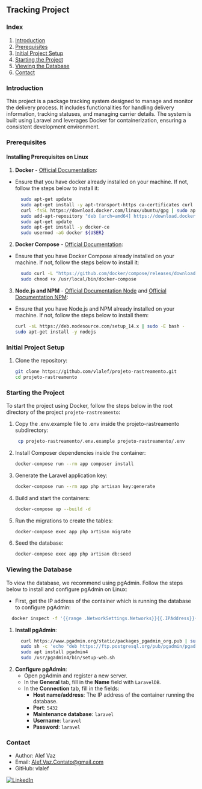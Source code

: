 ## Tracking Project

### Index
1. [Introduction](#introduction)
2. [Prerequisites](#prerequisites)
3. [Initial Project Setup](#initial-project-setup)
4. [Starting the Project](#starting-the-project)
5. [Viewing the Database](#viewing-the-database)
6. [Contact](#contact)

### Introduction

This project is a package tracking system designed to manage and monitor the delivery process. It includes functionalities for handling delivery information, tracking statuses, and managing carrier details. The system is built using Laravel and leverages Docker for containerization, ensuring a consistent development environment.

### Prerequisites

#### Installing Prerequisites on Linux


1. **Docker** - [Official Documentation](https://docs.docker.com/engine/install/ubuntu/):
- Ensure that you have docker already installed on your machine. If not, follow the steps below to install it:
    ```sh
      sudo apt-get update
      sudo apt-get install -y apt-transport-https ca-certificates curl software-properties-common
      curl -fsSL https://download.docker.com/linux/ubuntu/gpg | sudo apt-key add -
      sudo add-apt-repository "deb [arch=amd64] https://download.docker.com/linux/ubuntu $(lsb_release -cs) stable"
      sudo apt-get update
      sudo apt-get install -y docker-ce
      sudo usermod -aG docker ${USER}
    ```

2. **Docker Compose** - [Official Documentation](https://docs.docker.com/compose/install/):
- Ensure that you have Docker Compose already installed on your machine. If not, follow the steps below to install it:
    ```sh
      sudo curl -L "https://github.com/docker/compose/releases/download/1.29.2/docker-compose-$(uname -s)-$(uname -m)" -o /usr/local/bin/docker-compose
      sudo chmod +x /usr/local/bin/docker-compose
    ```

3. **Node.js and NPM** - [Official Documentation Node](https://nodejs.org/en/download/package-manager/) and [Official Documentation NPM](https://docs.npmjs.com/downloading-and-installing-node-js-and-npm):
- Ensure that you have Node.js and NPM already installed on your machine. If not, follow the steps below to install them:
    ```sh
    curl -sL https://deb.nodesource.com/setup_14.x | sudo -E bash -
    sudo apt-get install -y nodejs
    ```

### Initial Project Setup

1. Clone the repository:
    ```sh
    git clone https://github.com/vlalef/projeto-rastreamento.git
    cd projeto-rastreamento
    ```

### Starting the Project

To start the project using Docker, follow the steps below in the root directory of the project `projeto-rastreamento`:

1. Copy the .env.example file to .env inside the projeto-rastreamento subdirectory:  
   ```sh
    cp projeto-rastreamento/.env.example projeto-rastreamento/.env
   ```
2. Install Composer dependencies inside the container:
    ```sh
    docker-compose run --rm app composer install
    ```

3. Generate the Laravel application key:
    ```sh
    docker-compose run --rm app php artisan key:generate
    ```

4. Build and start the containers:
    ```sh
    docker-compose up --build -d
    ```

5. Run the migrations to create the tables:
    ```sh
    docker-compose exec app php artisan migrate
    ```

6. Seed the database:
    ```sh
    docker-compose exec app php artisan db:seed
    ```

### Viewing the Database

To view the database, we recommend using pgAdmin. Follow the steps below to install and configure pgAdmin on Linux:
* First, get the IP address of the container which is running the database to configure pgAdmin:
```sh
  docker inspect -f '{{range .NetworkSettings.Networks}}{{.IPAddress}}{{end}}' projeto-rastreamento_db_1
```
1. **Install pgAdmin**:
    ```sh
      curl https://www.pgadmin.org/static/packages_pgadmin_org.pub | sudo apt-key add
      sudo sh -c 'echo "deb https://ftp.postgresql.org/pub/pgadmin/pgadmin4/apt/$(lsb_release -cs) pgadmin4 main" > /etc/apt/sources.list.d/pgadmin4.list && apt update'
      sudo apt install pgadmin4
      sudo /usr/pgadmin4/bin/setup-web.sh
    ```
2. **Configure pgAdmin**:
   - Open pgAdmin and register a new server.
   - In the **General** tab, fill in the **Name** field with `LaravelDB`.
   - In the **Connection** tab, fill in the fields:
      - **Host name/address**: The IP address of the container running the database.
      - **Port**: `5432`
      - **Maintenance database**: `laravel`
      - **Username**: `laravel`
      - **Password**: `laravel`

### Contact
- Author: Alef Vaz
- Email: Alef.Vaz.Contato@gmail.com
- GitHub: vlalef

[![LinkedIn][linkedin-shield]][linkedin-url]

[linkedin-shield]: https://img.shields.io/badge/-LinkedIn-black.svg?style=for-the-badge&logo=linkedin&colorB=555
[linkedin-url]: https://linkedin.com/in/alef-vaz
